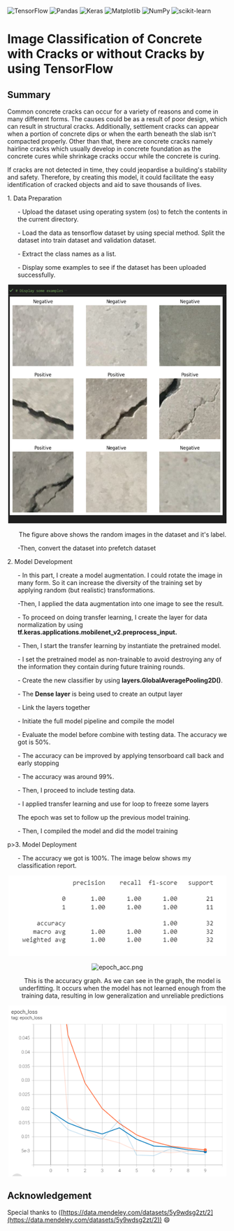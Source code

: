![TensorFlow](https://img.shields.io/badge/TensorFlow-%23FF6F00.svg?style=for-the-badge&logo=TensorFlow&logoColor=white)
![Pandas](https://img.shields.io/badge/pandas-%23150458.svg?style=for-the-badge&logo=pandas&logoColor=white)
![Keras](https://img.shields.io/badge/Keras-%23D00000.svg?style=for-the-badge&logo=Keras&logoColor=white)
![Matplotlib](https://img.shields.io/badge/Matplotlib-%23ffffff.svg?style=for-the-badge&logo=Matplotlib&logoColor=black)
![NumPy](https://img.shields.io/badge/numpy-%23013243.svg?style=for-the-badge&logo=numpy&logoColor=white)
![scikit-learn](https://img.shields.io/badge/scikit--learn-%23F7931E.svg?style=for-the-badge&logo=scikit-learn&logoColor=white)

# Image Classification of Concrete with Cracks or without Cracks by using TensorFlow

## Summary
<p>Common concrete cracks can occur for a variety of reasons and come in many different forms. The causes could be as a result of poor design, which can result in structural cracks. Additionally, settlement cracks can appear when a portion of concrete dips or when the earth beneath the slab isn't compacted properly. Other than that, there are concrete cracks namely hairline cracks which usually develop in concrete foundation as the concrete cures while shrinkage cracks occur while the concrete is curing.</p>

<p>If cracks are not detected in time, they could jeopardise a building's stability and safety. Therefore, by creating this model, it could facilitate the easy identification of cracked objects and aid to save thousands of lives.</p>

<p>1. Data Preparation</p>
  <ol>- Upload the dataset using operating system (os) to fetch the contents in the current directory.</ol>
  <ol>- Load the data as tensorflow dataset by using special method. Split the dataset into train dataset and validation dataset.</ol>
  <ol>- Extract the class names as a list.</ol>
  <ol>- Display some examples to see if the dataset has been uploaded successfully.</ol>
  <p align="center"><img src="image_example.png" alt="image example" width="500"/></p>
  <div align="center"><ol>The figure above shows the random images in the dataset and it's label.</ol></div>
  <ol>-Then, convert the dataset into prefetch dataset</ol>
  
<p>2. Model Development</p>
   <ol>- In this part, I create a model augmentation. I could rotate the image in many form. So it can increase the diversity of the training set by applying random (but realistic) transformations.</ol>
  <ol>-Then, I applied the data augmentation into one image to see the result.</ol>
  
  <ol>- To proceed on doing transfer learning, I create the layer for data normalization by using <strong>tf.keras.applications.mobilenet_v2.preprocess_input.</strong></ol>
  <ol>- Then, I start the transfer learning by instantiate the pretrained model.</ol>
  <ol>- I set the pretrained model as non-trainable to avoid destroying any of the information they contain during future training rounds.</ol>
  <ol>- Create the new classifier by using <strong>layers.GlobalAveragePooling2D()</strong>.</ol>
  <ol>- The <strong>Dense layer</strong> is being used to create an output layer</ol>
  <ol>- Link the layers together</ol>
  <ol>- Initiate the full model pipeline and compile the model</ol>
<ol>- Evaluate the model before combine with testing data. The accuracy we got is 50%.</ol>
<ol>- The accuracy can be improved by applying tensorboard call back and early stopping</ol>
<ol>- The accuracy was around 99%.</ol>
<ol>- Then, I proceed to include testing data.</ol>
<ol>- I applied transfer learning and use for loop to freeze some layers</ol>
<ol>The epoch was set to follow up the previous model training.</ol>
<ol>- Then, I compiled the model and did the model training</ol>

p>3. Model Deployment</p>
<ol>- The accuracy we got is 100%. The image below shows my classification report.</ol>
 <p align="center"><img src="classification report.png" alt="classification report" width="500"/></p>
 
 <p align="center"><img src="" alt="epoch_acc.png" width="500"/></p>
 <div align="center"><ol> This is the accuracy graph. As we can see in the graph, the model is underfitting. It occurs when the model has not learned enough from the training data, resulting in low generalization and unreliable predictions</ol></div>
  
 <p align="center"><img src="epoch_loss.png" alt="epoch loss" width="500"/></p>
 
## Acknowledgement
Special thanks to ([https://data.mendeley.com/datasets/5y9wdsg2zt/2](https://data.mendeley.com/datasets/5y9wdsg2zt/2)) :smile:
